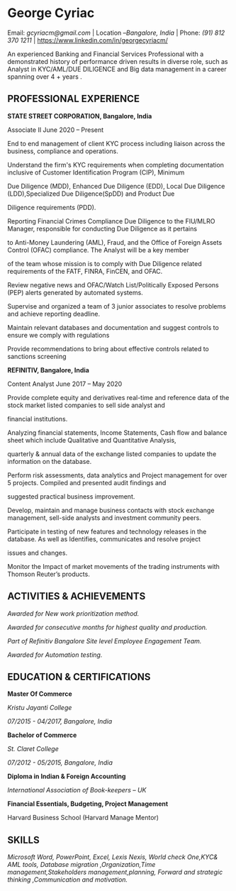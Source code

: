 # George Cyriac

Email: _gcyriacm@gmail.com_ | Location –_Bangalore, India_ | Phone: _(91) 812 370 1211_ | https://www.linkedin.com/in/georgecyriacm/

An experienced Banking and Financial Services Professional with a demonstrated history of performance driven results in diverse role, such as Analyst in KYC/AML/DUE DILIGENCE and Big data management in a career spanning over 4 + years .



## PROFESSIONAL EXPERIENCE

**STATE STREET CORPORATION, Bangalore, India**

Associate II June 2020 – Present

End to end management of client KYC process including liaison across the business, compliance and operations.

Understand the firm's KYC requirements when completing documentation inclusive of Customer Identification Program (CIP), Minimum 

Due Diligence (MDD), Enhanced Due Diligence (EDD), Local Due Diligence (LDD),Specialized Due Diligence(SpDD) and Product Due 

Diligence requirements (PDD).

Reporting Financial Crimes Compliance Due Diligence to the FIU/MLRO Manager, responsible for conducting Due Diligence as it pertains 

to Anti-Money Laundering (AML), Fraud, and the Office of Foreign Assets Control (OFAC) compliance. The Analyst will be a key member 

of the team whose mission is to comply with Due Diligence related requirements of the FATF, FINRA, FinCEN, and OFAC.

Review negative news and OFAC/Watch List/Politically Exposed Persons (PEP) alerts generated by automated systems.

Supervise and organized a team of 3 junior associates to resolve problems and achieve reporting deadline.

Maintain relevant databases and documentation and suggest controls to ensure we comply with regulations

Provide recommendations to bring about effective controls related to sanctions screening

**REFINITIV, Bangalore, India**

Content Analyst June 2017 – May 2020

Provide complete equity and derivatives real-time and reference data of the stock market listed companies to sell side analyst and 

financial institutions.

Analyzing financial statements, Income Statements, Cash flow and balance sheet which include Qualitative and Quantitative Analysis, 

quarterly & annual data of the exchange listed companies to update the information on the database.

Perform risk assessments, data analytics and Project management for over 5 projects. Compiled and presented audit findings and 

suggested practical business improvement.

Develop, maintain and manage business contacts with stock exchange management, sell-side analysts and investment community peers.

Participate in testing of new features and technology releases in the database. As well as Identifies, communicates and resolve project 

issues and changes.

Monitor the Impact of market movements of the trading instruments with Thomson Reuter’s products.

## ACTIVITIES & ACHIEVEMENTS

_Awarded for New work prioritization method._

_Awarded for consecutive months for highest quality and production._

_Part of Refinitiv Bangalore Site level Employee Engagement Team._

_Awarded for Automation testing._

## EDUCATION & CERTIFICATIONS

**Master Of Commerce**

_Kristu Jayanti College_

_07/2015 - 04/2017, Bangalore, India_

**Bachelor of Commerce**

_St. Claret College_

_07/2012 - 05/2015, Bangalore, India_

**Diploma in Indian & Foreign Accounting**

_International Association of Book-keepers – UK_

**Financial Essentials, Budgeting, Project Management**

Harvard Business School (Harvard Manage Mentor)

## SKILLS

_Microsoft Word, PowerPoint, Excel, Lexis Nexis, World check One,KYC& AML tools, Database migration ,Organization,Time management,Stakeholders management,planning, Forward and strategic thinking ,Communication and motivation._

































